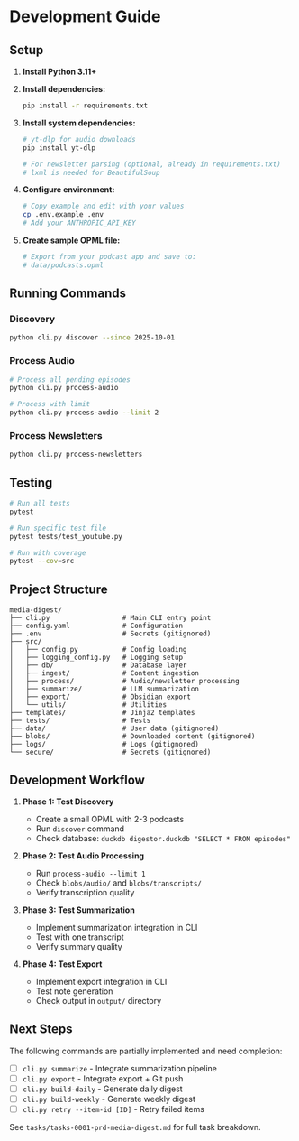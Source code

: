 # Development Guide

## Setup

1. **Install Python 3.11+**

2. **Install dependencies:**
   ```bash
   pip install -r requirements.txt
   ```

3. **Install system dependencies:**
   ```bash
   # yt-dlp for audio downloads
   pip install yt-dlp

   # For newsletter parsing (optional, already in requirements.txt)
   # lxml is needed for BeautifulSoup
   ```

4. **Configure environment:**
   ```bash
   # Copy example and edit with your values
   cp .env.example .env
   # Add your ANTHROPIC_API_KEY
   ```

5. **Create sample OPML file:**
   ```bash
   # Export from your podcast app and save to:
   # data/podcasts.opml
   ```

## Running Commands

### Discovery
```bash
python cli.py discover --since 2025-10-01
```

### Process Audio
```bash
# Process all pending episodes
python cli.py process-audio

# Process with limit
python cli.py process-audio --limit 2
```

### Process Newsletters
```bash
python cli.py process-newsletters
```

## Testing

```bash
# Run all tests
pytest

# Run specific test file
pytest tests/test_youtube.py

# Run with coverage
pytest --cov=src
```

## Project Structure

```
media-digest/
├── cli.py                  # Main CLI entry point
├── config.yaml             # Configuration
├── .env                    # Secrets (gitignored)
├── src/
│   ├── config.py           # Config loading
│   ├── logging_config.py   # Logging setup
│   ├── db/                 # Database layer
│   ├── ingest/             # Content ingestion
│   ├── process/            # Audio/newsletter processing
│   ├── summarize/          # LLM summarization
│   ├── export/             # Obsidian export
│   └── utils/              # Utilities
├── templates/              # Jinja2 templates
├── tests/                  # Tests
├── data/                   # User data (gitignored)
├── blobs/                  # Downloaded content (gitignored)
├── logs/                   # Logs (gitignored)
└── secure/                 # Secrets (gitignored)
```

## Development Workflow

1. **Phase 1: Test Discovery**
   - Create a small OPML with 2-3 podcasts
   - Run `discover` command
   - Check database: `duckdb digestor.duckdb "SELECT * FROM episodes"`

2. **Phase 2: Test Audio Processing**
   - Run `process-audio --limit 1`
   - Check `blobs/audio/` and `blobs/transcripts/`
   - Verify transcription quality

3. **Phase 3: Test Summarization**
   - Implement summarization integration in CLI
   - Test with one transcript
   - Verify summary quality

4. **Phase 4: Test Export**
   - Implement export integration in CLI
   - Test note generation
   - Check output in `output/` directory

## Next Steps

The following commands are partially implemented and need completion:

- [ ] `cli.py summarize` - Integrate summarization pipeline
- [ ] `cli.py export` - Integrate export + Git push
- [ ] `cli.py build-daily` - Generate daily digest
- [ ] `cli.py build-weekly` - Generate weekly digest
- [ ] `cli.py retry --item-id [ID]` - Retry failed items

See `tasks/tasks-0001-prd-media-digest.md` for full task breakdown.
